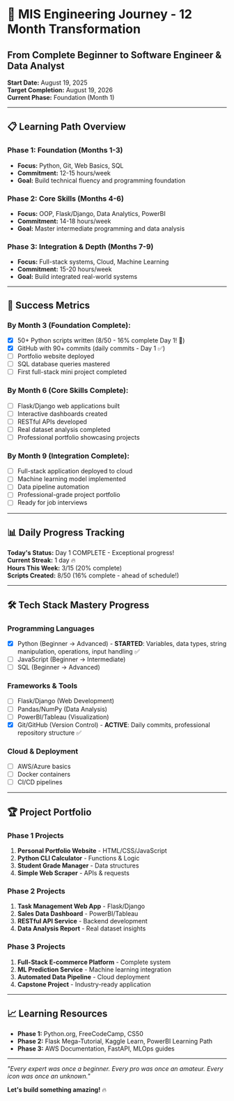 # 🚀 MIS Engineering Journey - 12 Month Transformation
## From Complete Beginner to Software Engineer & Data Analyst

**Start Date:** August 19, 2025  
**Target Completion:** August 19, 2026  
**Current Phase:** Foundation (Month 1)

---

## 📋 Learning Path Overview

### Phase 1: Foundation (Months 1-3)
- **Focus:** Python, Git, Web Basics, SQL
- **Commitment:** 12-15 hours/week
- **Goal:** Build technical fluency and programming foundation

### Phase 2: Core Skills (Months 4-6)  
- **Focus:** OOP, Flask/Django, Data Analytics, PowerBI
- **Commitment:** 14-18 hours/week
- **Goal:** Master intermediate programming and data analysis

### Phase 3: Integration & Depth (Months 7-9)
- **Focus:** Full-stack systems, Cloud, Machine Learning
- **Commitment:** 15-20 hours/week
- **Goal:** Build integrated real-world systems

---

## 🎯 Success Metrics

### By Month 3 (Foundation Complete):
- [x] 50+ Python scripts written (8/50 - 16% complete Day 1! 🚀)
- [x] GitHub with 90+ commits (daily commits - Day 1 ✅)
- [ ] Portfolio website deployed
- [ ] SQL database queries mastered
- [ ] First full-stack mini project completed

### By Month 6 (Core Skills Complete):
- [ ] Flask/Django web applications built
- [ ] Interactive dashboards created
- [ ] RESTful APIs developed
- [ ] Real dataset analysis completed
- [ ] Professional portfolio showcasing projects

### By Month 9 (Integration Complete):
- [ ] Full-stack application deployed to cloud
- [ ] Machine learning model implemented
- [ ] Data pipeline automation
- [ ] Professional-grade project portfolio
- [ ] Ready for job interviews

---

## 📊 Daily Progress Tracking

**Today's Status:** Day 1 COMPLETE - Exceptional progress!  
**Current Streak:** 1 day 🔥  
**Hours This Week:** 3/15 (20% complete)  
**Scripts Created:** 8/50 (16% complete - ahead of schedule!)  

---

## 🛠️ Tech Stack Mastery Progress

### Programming Languages
- [x] Python (Beginner → Advanced) - **STARTED**: Variables, data types, string manipulation, operations, input handling ✅
- [ ] JavaScript (Beginner → Intermediate)
- [ ] SQL (Beginner → Advanced)

### Frameworks & Tools
- [ ] Flask/Django (Web Development)
- [ ] Pandas/NumPy (Data Analysis)
- [ ] PowerBI/Tableau (Visualization)
- [x] Git/GitHub (Version Control) - **ACTIVE**: Daily commits, professional repository structure ✅

### Cloud & Deployment
- [ ] AWS/Azure basics
- [ ] Docker containers
- [ ] CI/CD pipelines

---

## 🏆 Project Portfolio

### Phase 1 Projects
1. **Personal Portfolio Website** - HTML/CSS/JavaScript
2. **Python CLI Calculator** - Functions & Logic
3. **Student Grade Manager** - Data structures
4. **Simple Web Scraper** - APIs & requests

### Phase 2 Projects  
1. **Task Management Web App** - Flask/Django
2. **Sales Data Dashboard** - PowerBI/Tableau
3. **RESTful API Service** - Backend development
4. **Data Analysis Report** - Real dataset insights

### Phase 3 Projects
1. **Full-Stack E-commerce Platform** - Complete system
2. **ML Prediction Service** - Machine learning integration
3. **Automated Data Pipeline** - Cloud deployment
4. **Capstone Project** - Industry-ready application

---

## 📈 Learning Resources

- **Phase 1:** Python.org, FreeCodeCamp, CS50
- **Phase 2:** Flask Mega-Tutorial, Kaggle Learn, PowerBI Learning Path
- **Phase 3:** AWS Documentation, FastAPI, MLOps guides

---

*"Every expert was once a beginner. Every pro was once an amateur. Every icon was once an unknown."*

**Let's build something amazing!** 🔥
